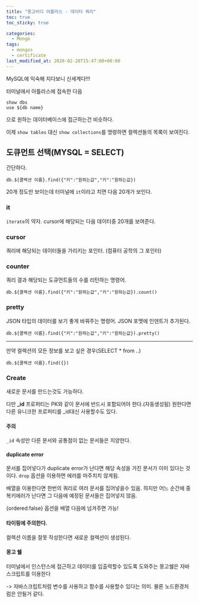```yaml
---
title: "몽고비디 아틀라스 - 데이터 쿼리"
toc: true
toc_sticky: true

categories:
  - Mongo
tags: 
  - mongos
  - certificate
last_modified_at: 2020-02-28T15:47:00+00:00
---
```


MySQL에 익숙해 지다보니 신세계다!!!

터미널에서 아틀라스에 접속한 다음
```
show dbs
use ${db name}
```
으로 원하는 데이터베이스에 접근하는건 비슷하다.

이제 `show tables` 대신 `show collections`를 명령하면 
컬렉션들의 목록이 보여진다.

## 도큐먼트 선택(MYSQL = SELECT)
간단하다. 
```
db.${콜렉션 이름}.find({"키":"원하는값","키":"원하는값})
```
20개 정도만 보이는데 터미널에 `it`이라고 치면 다음 20개가 보인다.

### it
`iterate`의 약자. cursor에 해당되는 다음 데이터중 20개를 보여준다.

### cursor
쿼리에 해당되는 데이터들을 가리키는 포인터. (컴퓨터 공학의 그 포인터)

### counter
쿼리 결과 해당되는 도큐먼트들의 수를 리턴하는 명령어.
```
db.${콜렉션 이름}.find({"키":"원하는값","키":"원하는값}).count()
```

### pretty
JSON 타입의 데이터를 보기 좋게 바꿔주는 명령어. JSON 포멧에 인덴트가 추가된다.
```
db.${콜렉션 이름}.find({"키":"원하는값","키":"원하는값}).pretty()
```
___

만약 컬렉션의 모든 정보를 보고 싶은 경우(SELECT * from ..)
```
db.${콜렉션 이름}.find({})
```

### Create
새로운 문서를 만드는것도 가능하다.

다만 **_id** 프로퍼티는 PK와 같이 문서에 반드시 포함되어야 한다.(자동생성됨)
원한다면 다른 유니크한 프로퍼티를 _id대신 사용할수도 있다.

#### 주의
`_id` 속성만 다른 문서와 공통점이 없는 문서들은 지양한다.

#### duplicate error
문서를 집어넣다가 duplicate error가 난다면 해당 속성을 가진 문서가 이미 있다는 것이다.
`drop` 옵션을 이용하면 에러를 마주치치 않게됨.

배열을 이용한다면 한번의 쿼리로 여러 문서를 집어넣을수 있음.
하지만 어느 순간에 중복키에러가 난다면 그 다음에 예정된 문서들은 집어넣지 않음.

{ordered:false} 옵션을 배열 다음에 넘겨주면 가능!

#### 타이핑에 주의한다.
컬렉션 이름을 잘못 작성한다면 새로운 컬렉션이 생성된다.

#### 몽고 쉘
터미널에서 인스턴스에 접근하고 데이터를 입출력할수 있도록 도와주는 몽고쉘은 
자바스크립트를 이용한다

-> 자바스크립트처럼 변수를 사용하고 함수를 사용할수 있다는 의미. 물론 노드환경처럼은 안될거 같다.